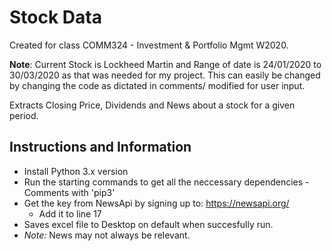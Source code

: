 # Stock Data
Created for class COMM324 - Investment & Portfolio Mgmt W2020.

**Note**: Current Stock is Lockheed Martin and Range of date is 24/01/2020 to 30/03/2020 as that was needed for my project. This can easily be changed by changing the code as dictated in comments/ modified for user input.

Extracts Closing Price, Dividends and News about a stock for a given period.

## Instructions and Information
* Install Python 3.x version
* Run the starting commands to get all the neccessary dependencies - Comments with 'pip3'
* Get the key from NewsApi by signing up to: https://newsapi.org/
  * Add it to line 17
* Saves excel file to Desktop on default when succesfully run.
* *Note:* News may not always be relevant. 
